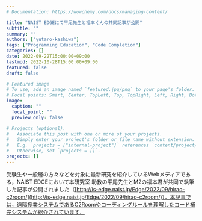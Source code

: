 ```yaml
---
# Documentation: https://wowchemy.com/docs/managing-content/

title: "NAIST EDGEにて平尾先生と福本くんの共同記事が公開"
subtitle: ""
summary: ""
authors: ["yutaro-kashiwa"]
tags: ["Programming Education", "Code Completion"]
categories: []
date: 2022-09-22T15:00:00+09:00
lastmod: 2022-10-28T15:00:00+09:00
featured: false
draft: false

# Featured image
# To use, add an image named `featured.jpg/png` to your page's folder.
# Focal points: Smart, Center, TopLeft, Top, TopRight, Left, Right, BottomLeft, Bottom, BottomRight.
image:
  caption: ""
  focal_point: ""
  preview_only: false

# Projects (optional).
#   Associate this post with one or more of your projects.
#   Simply enter your project's folder or file name without extension.
#   E.g. `projects = ["internal-project"]` references `content/project/deep-learning/index.md`.
#   Otherwise, set `projects = []`.
projects: []
---
```


受験生や一般層の方々などを対象に最新研究を紹介しているWebメディアである，NAIST EDGEにおいて本研究室 助教の平尾先生とM2の福本君が共同で執筆した記事が公開されました（[http://is-edge.naist.jp/Edge/2022/09/hirao-c2room/](http://is-edge.naist.jp/Edge/2022/09/hirao-c2room/)）．本記事では，遠隔授業システムであるC2Roomやコーディングルールを理解したコード補完システムが紹介されています．
 
